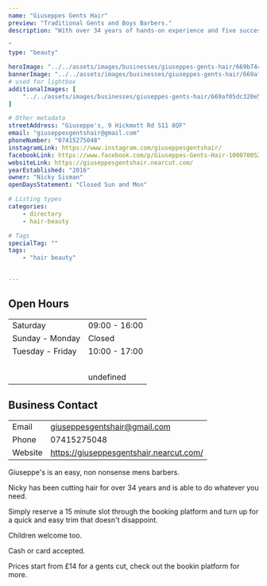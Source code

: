 ```yaml
---
name: "Giuseppes Gents Hair"
preview: "Traditional Gents and Boys Barbers."
description: "With over 34 years of hands-on experience and five successful years in business, Giuseppe's offers expert haircuts for all hair types in a friendly and professional atmosphere. 
   
‍"
type: "beauty"

heroImage: "../../assets/images/businesses/giuseppes-gents-hair/669b74447124073bea79d35b_thumb.jpg"
bannerImage: "../../assets/images/businesses/giuseppes-gents-hair/669af05dc320e52124c7185d_guiseppes3.jpg"
# used for lightbox
additionalImages: [
    "../../assets/images/businesses/giuseppes-gents-hair/669af05dc320e52124c7185d_guiseppes3.jpg"
]

# Other metadata
streetAddress: "Giuseppe's, 9 Hickmott Rd S11 8QF"
email: "giuseppesgentshair@gmail.com"
phoneNumber: "07415275048"
instagramLink: https://www.instagram.com/giuseppesgentshair/
facebookLink: https://www.facebook.com/p/Giuseppes-Gents-Hair-100070052318963/
websiteLink: https://giuseppesgentshair.nearcut.com/
yearEstablished: "2016"
owner: "Nicky Sisman"
openDaysStatement: "Closed Sun and Mon"

# Listing types
categories:
    - directory
    - hair-beauty

# Tags
specialTag: ""
tags:
    - "hair beauty"


---
```


## Open Hours

|                  |               |
| ---------------- | ------------- |
| Saturday         | 09:00 - 16:00 |
| Sunday - Monday  | Closed        |
| Tuesday - Friday | 10:00 - 17:00 |
| ‍                |               |
|                  | undefined     |

## Business Contact

|         |                                         |
| ------- | --------------------------------------- |
| Email   | giuseppesgentshair@gmail.com            |
| Phone   | 07415275048                             |
| Website | https://giuseppesgentshair.nearcut.com/ |

Giuseppe's is an easy, non nonsense mens barbers.

Nicky has been cutting hair for over 34 years and is able to do whatever you need.

Simply reserve a 15 minute slot through the booking platform and turn up for a quick and easy trim that doesn't disappoint.

Children welcome too.

Cash or card accepted.

Prices start from £14 for a gents cut, check out the bookin platform for more.
